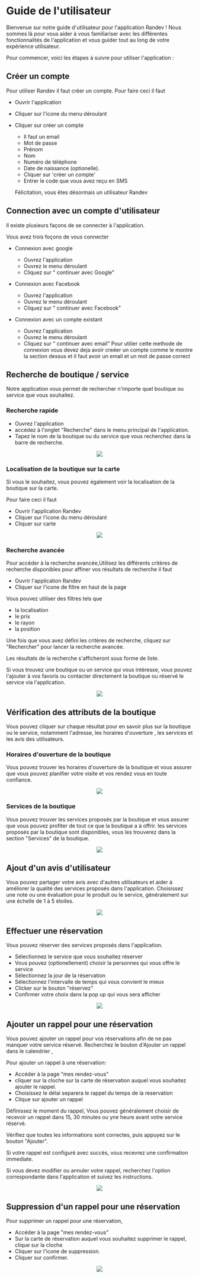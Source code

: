 # Guide de l'utilisateur

Bienvenue sur notre guide d'utilisateur pour l'application Randev ! Nous sommes là pour vous aider à vous familiariser avec les différentes fonctionnalités de l'application et vous guider tout au long de votre expérience utilisateur.

Pour commencer, voici les étapes à suivre pour utiliser l'application :

## Créer un compte

Pour utiliser Randev il faut créer un compte. Pour faire ceci il faut

- Ouvrir l'application
- Cliquer sur l'icone du menu déroulant
- Cliquer sur créer un compte

  - Il faut un email
  - Mot de passe
  - Prénom
  - Nom
  - Numéro de téléphone
  - Date de naissance (optionelle).

  * Cliquer sur 'créer un compte'
  * Entrer le code que vous avez reçu en SMS

  Félicitation, vous êtes désormais un utilisateur Randev

## Connection avec un compte d'utilisateur

Il existe plusieurs façons de se connecter à l'application.

Vous avez trois foçons de vous connecter

- Connexion avec google

  - Ouvrez l'application
  - Ouvrez le menu déroulant
  - Cliquez sur " continuer avec Google"

- Connexion avec Facebook

  - Ouvrez l'application
  - Ouvrez le menu déroulant
  - Cliquez sur " continuer avec Facebook"

- Connexion avec un compte existant
  - Ouvrez l'application
  - Ouvrez le menu déroulant
  - Cliquez sur " continuer avec email" Pour utilier cette methode de connexion vous devez deja avoir creéer un compte comme le montre la section dessus et il faut avoir un email et un mot de passe correct

## Recherche de boutique / service

Notre application vous permet de rechercher n'importe quel boutique ou service que vous souhaitez.

### Recherche rapide

- Ouvrez l'application
- accédez à l'onglet "Recherche" dans le menu principal de l'application.
- Tapez le nom de la boutique ou du service que vous recherchez dans la barre de recherche.

<p align="center"><img src=./img/Recherche.fr.png><p>

### Localisation de la boutique sur la carte

Si vous le souhaitez, vous pouvez également voir la localisation de la boutique sur la carte.

Pour faire ceci il faut

- Ouvrir l'application Randev
- Cliquer sur l'icone du menu déroulant
- Cliquer sur carte

<p align="center"><img src=./img/Location.fr.png><p>

### Recherche avancée

Pour accéder à la recherche avancée,Utilisez les différents critères de recherche disponibles pour affiner vos résultats de recherche il faut

- Ouvrir l'application Randev
- Cliquer sur l'icone de filtre en haut de la page

Vous pouvez utiliser des filtres tels que

- la localisation
- le prix
- le rayon
- la position

Une fois que vous avez défini les critères de recherche, cliquez sur "Rechercher" pour lancer la recherche avancée.

Les résultats de la recherche s'afficheront sous forme de liste.

Si vous trouvez une boutique ou un service qui vous intéresse, vous pouvez l'ajouter à vos favoris ou contacter directement la boutique ou réservé le service via l'application.

<p align="center"><img src=./img/RechercheAvancée.fr.png><p>

## Vérification des attributs de la boutique

Vous pouvez cliquer sur chaque résultat pour en savoir plus sur la boutique ou le service, notamment l'adresse, les horaires d'ouverture , les services et les avis des utilisateurs.

### Horaires d'ouverture de la boutique

Vous pouvez trouver les horaires d'ouverture de la boutique et vous assurer que vous pouvez planifier votre visite et vos rendez vous en toute confiance.

<p align="center"><img src=./img/HeuresDeTravai.fr.png><p>

### Services de la boutique

Vous pouvez trouver les services proposés par la boutique et vous assurer que vous pouvez profiter de tout ce que la boutique a à offrir. les services proposés par la boutique sont disponibles, vous les trouverez dans la section "Services" de la boutique.

<p align="center"><img src=./img/Services.fr.png><p>

## Ajout d'un avis d'utilisateur

Vous pouvez partager votre avis avec d'autres utilisateurs et aider à améliorer la qualité des services proposés dans l'application. Choisissez une note ou une évaluation pour le produit ou le service, généralement sur une échelle de 1 à 5 étoiles.

<p align="center"><img src=./img/avis.fr.png><p>

## Effectuer une réservation

Vous pouvez réserver des services proposés dans l'application.

- Sélectionnez le service que vous souhaitez réserver
- Vous pouvez (optionellement) choisir la personnes qui vous offre le service
- Sélectionnez la jour de la réservation
- Sélectionnez l'intervalle de temps qui vous convient le mieux
- Clicker sur le bouton "réservez"
- Confirmer votre choix dans la pop up qui vous sera afficher

<p align="center"><img src=./img/reserve.fr.png><p>

## Ajouter un rappel pour une réservation

Vous pouvez ajouter un rappel pour vos réservations afin de ne pas manquer votre service réservé. Recherchez le bouton d'Ajouter un rappel dans le calendrier ,

Pour ajouter un rappel à une réservation:

- Accéder à la page "mes rendez-vous"
- cliquer sur la cloche sur la carte de réservation auquel vous souhaitez ajouter le rappel.
- Choisissez le délai separera le rappel du temps de la reservation
- Clique sur ajouter un rappel

Définissez le moment du rappel, Vous pouvez généralement choisir de recevoir un rappel dans 15, 30 minutes ou yne heure avant votre service réservé.

Vérifiez que toutes les informations sont correctes, puis appuyez sur le bouton "Ajouter".

Si votre rappel est configuré avec succès, vous recevrez une confirmation immediate.

Si vous devez modifier ou annuler votre rappel, recherchez l'option correspondante dans l'application et suivez les instructions.

<p align="center"><img src=./img/addreminder.fr.png><p>

## Suppression d'un rappel pour une réservation

Pour supprimer un rappel pour une réservation,

- Accéder à la page "mes rendez-vous"
- Sur la carte de réservation auquel vous souhaitez supprimer le rappel, clique sur la cloche
- Cliquer sur l'icone de suppression.
- Cliquer sur confirmer.

<p align="center"><img src=./img/deletereminder.fr.png><p>
